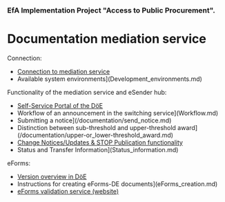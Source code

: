 ### EfA Implementation Project "Access to Public Procurement".
# Documentation mediation service
Connection:
  - [Connection to mediation service](Connection_to_mediator.md)
  - Available system environments](Development_environments.md)

Functionality of the mediation service and eSender hub:
- [Self-Service Portal of the DöE](SSP.md)
- Workflow of an announcement in the switching service](Workflow.md)
- Submitting a notice](/documentation/send_notice.md)
- Distinction between sub-threshold and upper-threshold award](/documentation/upper-or_lower-threshold_award.md)
- [Change Notices/Updates & STOP Publication functionality](/documentation/STOP_update_and_change_notices.md)
- Status and Transfer Information](Status_information.md)


eForms:
- [Version overview in DöE](eForms_support.md)
- Instructions for creating eForms-DE documents](eForms_creation.md)
- [eForms validation service (website)](Validator.md)


<br><br>
